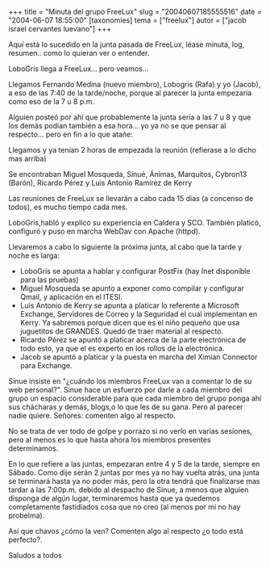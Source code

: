+++
title = "Minuta del grupo FreeLux"
slug = "20040607185555516"
date = "2004-06-07 18:55:00"
[taxonomies]
tema = ["freelux"]
autor = ["jacob israel cervantes luevano"]
+++

Aquí está lo sucedido en la junta pasada de FreeLux, léase minuta, log,
resumen.. como lo quieran ver o entender.

LoboGris llega a FreeLux... pero veamos...

Llegamos Fernando Medina (nuevo miembro), Lobogris (Rafa) y yo (Jacob),
a eso de las 7:40 de la tarde/noche, porque al parecer la junta
empezaría como eso de la 7 u 8 p.m.

Alguien posteó por ahí que probablemente la junta sería a las 7 u 8 y
que los demás podían también a esa hora... yo ya no se que pensar al
respecto... pero en fin a lo que atañe:

<!-- more -->
Llegamos y ya tenían 2 horas de empezada la reunión (refierase a lo
dicho mas arriba)

Se encontraban Miguel Mosqueda, Sinué, Ánimas, Marquitos, Cybron13
(Barón), Ricardo Pérez y Luis Antonio Ramírez de Kerry

Las reuniones de FreeLux se llevarán a cabo cada 15 dias (a concenso de
todos), es mucho tiempo cada mes.

LoboGris,habló y explicó su experiencia en Caldera y SCO. También
platicó, configuró y puso en marcha WebDav con Apache (httpd).

Llevaremos a cabo lo siguiente la próxima junta, al cabo que la tarde y
noche es larga:

-   LoboGris se apunta a hablar y configurar PostFix (hay Inet
    disponible para las pruebas)
-   Miguel Mosqueda se apunto a exponer como compilar y configurar
    Qmail, y aplicación en el ITESI.
-   Luis Antonio de Kerry se apunta a platicar lo referente a Microsoft
    Exchange, Servidores de Correo y la Seguridad el cual implementan en
    Kerry. Ya sabremos porque dicen que es el niño pequeño que usa
    juguetitos de GRANDES. Quedó de traer material al respecto.
-   Ricardo Pérez se apuntó a platicar acerca de la parte electrónica de
    todo esto, ya que el es experto en los rollos de la electrónica.
-   Jacob se apuntó a platicar y la puesta en marcha del Ximian
    Connector para Exchange.

Sinue insiste en "¿cuándo los miembros FreeLux van a comentar lo de su
web personal?". Sinue hace un esfuerzo por darle a cada miembro del
grupo un espacio considerable para que cada miembro del grupo ponga ahí
sus chácharas y demás, blogs,o lo que les de su gana. Pero al parecer
nadie quiere. Señores: comenten algo al respecto.

No se trata de ver todo de golpe y porrazo si no verlo en varias
sesiones, pero al menos es lo que hasta ahora los miembros presentes
determinamos.

En lo que refiere a las juntas, empezaran entre 4 y 5 de la tarde,
siempre en Sábado. Como dije serán 2 juntas por mes ya no hay vuelta
atrás, una junta se terminará hasta ya no poder más, pero la otra tendrá
que finalizarse mas tardar a las 7:00p.m. debido al despacho de Sinue, a
menos que alguien disponga de algún lugar, terminaremos hasta que ya
quedemos completamente fastidiados cosa que no creo (al menos por mi no
hay probelma).

Así que chavos ¿cómo la ven? Comenten algo al respecto ¿o todo está
perfecto?.

Saludos a todos

